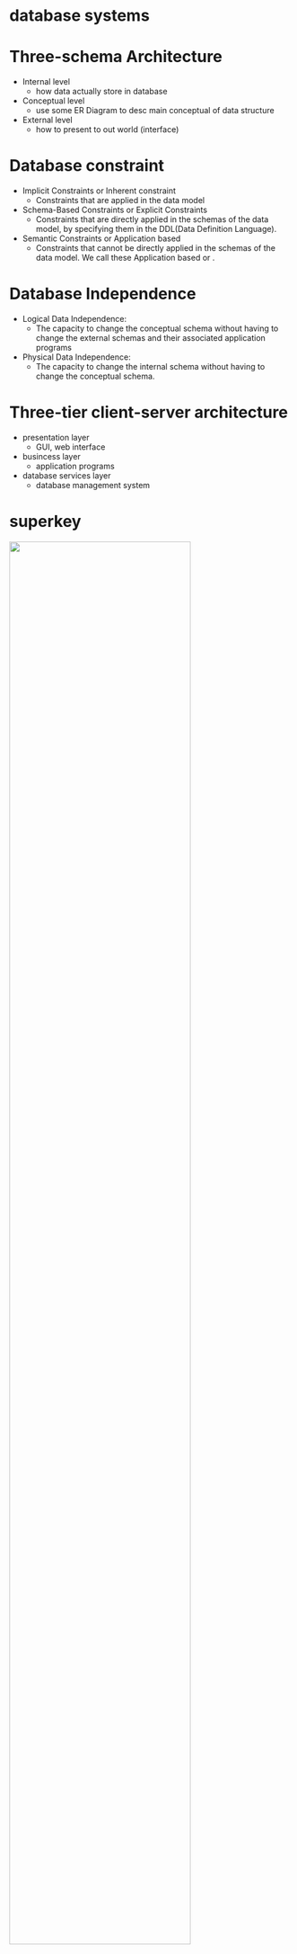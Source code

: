 # database systems

# Three-schema Architecture
* Internal level
  * how data actually store in database
* Conceptual level
  * use some ER Diagram to desc main conceptual of data structure
* External level
  * how to present to out world (interface)

# Database constraint
* Implicit Constraints or Inherent constraint
  * Constraints that are applied in the data model
* Schema-Based Constraints or Explicit Constraints
  * Constraints that are directly applied in the schemas of the data model, by specifying them in the DDL(Data Definition Language).
* Semantic Constraints or Application based
  * Constraints that cannot be directly applied in the schemas of the data model. We call these Application based or .
# Database Independence
* Logical Data Independence:
  * The capacity to change the conceptual schema without having to change the external schemas and their associated application programs
* Physical Data Independence:
  * The capacity to change the internal schema without having to change the conceptual schema.
# Three-tier client-server architecture
* presentation layer
  * GUI, web interface
* busincess layer
  * application programs
* database services layer
  * database management system
# superkey
<image src="https://media.geeksforgeeks.org/wp-content/uploads/20230314093236/keys-in-dbms.jpg" width="80%">


# null
A special null value is used to represent values that are unknown or not available (value exist) or inapplicable (value undefined) in certain tuples.
# EER diagram


## total vs partial | disjoint vs overlapped
|                         | total                 | partial     | disjoint    | overlapped        |
| ----------------------- | --------------------- | ----------- | ----------- | ----------------- |
| EER diagram             | double line           | single line | d           | o                 |
| super class inheritance | at least one subclass | can be none | at most one | can more than one |

* specialization:
  * top down conceptual refinement process
  * arrow to subclass
* generalization:
  * bottom up conceptual synthesis process
  * arrow to superclass
* shared subclass:
  * multiple super class
  * multiple inheritance from diff super class
  * presend subclass is intersection of super class
* Categories (UNION TYPES):
  * presend subclass is union of super class
  * use "U" as symbol in EER diagram
# sql
```sql
HOTEL(hotelNo, hoteName, City);
ROOM(roomNo, hotelNo, type, price);
BOOKING(hotelNoguestNo, dateFrom, dateTo, foomNo);
GUEST(guestNo, guestName, guestAddress);
```
## List the price and type of all rooms that hotelName is Howard Hotel.
```sql
SELECT r.price, r.type
FROM ROOM r
INNER JOIN HOTEL h ON r.hotelNo = h.hotelNo
WHERE h.hotelName = 'Howard Hotel';
```
```sql
SELECT price, type
FROM ROOM
WHERE hotelNo = (SELECT hotelNo FROM HOTEL WHERE hotelName = 'Howard Hotel');
```

## List the details of all rooms at the Howard Hotel, including the name of the guest staying in the room if the room is occupied.
```sql
SELECT r.roomNo, r.type, r.price, g.guestName
FROM ROOM r
LEFT JOIN BOOKING b ON r.roomNo = b.roomNo
LEFT JOIN GUEST g ON b.guestNo = g.guestNo
INNER JOIN HOTEL h ON r.hotelNo = h.hotelNo
WHERE h.hotelName = 'Howard Hotel';
```
## List all single rooms with a price below 3,000 per night. ) (4%) List all guests currently staying at the Howard Hotel.
```sql
SELECT r.roomNo, r.price
FROM ROOM r
WHERE r.type = 'single' AND r.price < 3000;

```
## list all guests currently staying at the "Howard Hotel,"
```sql
SELECT DISTINCT g.guestName
FROM GUEST g
INNER JOIN BOOKING b ON g.guestNo = b.guestNo
WHERE b.hotelNo = (SELECT hotelNo FROM HOTEL WHERE hotelName = 'Howard Hotel');
```
## execpt
```sql
SELECT Fname, Lname
FROM Employee
WHERE NOT EXISTS((SELECT Pnumber
										FROM PROJECT
										WHERE Dno=5)
					EXCEPT(SELECT Pno
									FROM WORKS_ON
									WHERE Ssn= ESsn));
```
## schemas
## join vs. sub-query
In general join have better performance because of optimisers.

# 正規化 (normalization)

* make sure attribute semantics are clear
* reducing redundant information
*


1. candidate key: If a relation schema has more than one key, each is called a candidate key
1. Prime attribute: Prime attribute must be a member of some candidate key
## Functional Dependency
$\{x,y\}\rightarrow\{z\}\\$
mean if get x and y can get z
## partial dependency
$\{x,y\}\rightarrow\{z\}$ but $ \{x\}\rightarrow\{z\}\\$
x alone can get z then it is partial dependency
## Fully Functional Dependency
not partial dependency
## transitive dependency
$\{x\}\rightarrow\{y\}\\$
$\{y\}\rightarrow\{z\}\\$
and y is not candidate key then it is transitive dependency
## multivalued dependency

$\{x\}\rightarrow\{y\}\\$
if y is the subset of x then this is multivalued dependency
## join dependency | dependency preservation
## 1NF
*  must be a primary key for identification
*  no duplicated rows or columns
*  no nest relations(JSON)
*  no composite attributes (struct)
*  no multivalued attributes (array)
## 2NF
* 1NF
* no partial dependency
* All attributes depend on the whole key
* No partial dependencies on the primary key (for nonprime attributes)
## 3NF
* 2NF
* All attributes depend on nothing but the key
* No transitive dependencies on the primary key (for nonprime attribute

## BCNF or 3.5NF (Boyce-Codd Normal Form)

* 3NF
* all key of table cant depend on another non-key columns

## 4NF
* if, for every nontrivial multivalued dependency x is superkey
* not only can save on storage, but also avoid the update anomalies

## 5NF
* The constraint states that every legal state r of R should have a non-additive join decomposition into R1, R2, ..., Rn; that is, for every such r we have

## NF example
2NF

<image src="https://imgur.com/iohrUvO.png" width="80%">


3NF

<image src="https://imgur.com/MLKsKtS.png" width="80%">


4NF 5NF

<image src="https://imgur.com/TPJqzyP.png" width="80%">


# disk



<image src="https://imgur.com/rnZdBwG.png" width="80%">


* **Seek time**: position the read/write head on the correct track
* **Rotational delay or latency**: the beginning of the desired block rotates into position under the read/write head
* **Block transfer time**: transfer the data of the desired block
* **Blocking factor (bfr)**: refers to the number of records per block
* primary file organizations
  * records of a file are physically placed on the disk
  * how the records can be accessed
  * e.g.heap, sorted, hashed, B-tree
## buffering
### double buffering
* ite continuous stream of blocks from memory to the disk
* Permits continuous reading or writing of data on consecutive disk blocks, which eliminates the seek time and rotational delay for all but the first block transfer
### Buffer Management
Buffer manager is a software component of a DBMS that responds
to requests for data and decides what buffer to use and what pages to
replace in the buffer to accommodate the newly requested blocks

* Controls the main memory directly as in most RDBMS
* Allocate buffers in virtual memory, which allows the control to transfer to the operating system (OS

#### data requested workflow
1. checks if the requested page is already in a buffer in the buffer pool; if so, it increments its pin-count and release the page
2. If the page is not in the buffer pool, the buffer manager does the following
   1. It chooses a page for replacement, using the replacement policy, and increments its pin-count
   2. If the dirty bit of the replacement page is on, the buffer manager writes that page to disk by replacing its old copy on disk. If the dirty it is not on, no need to write
   3. The main memory address of the new page is passed to the requesting application
### Buffer Replacement Strategies
* Least recently used (LRU)
* Clock policy (a round-robin variant of the LRU)
* First-in-first-out (FIFO)
* Most recently used (MRU)
## record
* fixed length
* variable length
  * variable field (varying size)
  * repeating field (multiple values)
  * optional field (optional)

<!-- ## Operations on Files -->
## file
* **Unspanned**: no record can span two blocks
* **Spanned**: a record can be stored in more than one block

### unorder file
* linear search
* heap or pile file
* Record insertion is quite efficient
* deletion marker
### order file
* sequential
* sorted
* binary search

#### clustered index(B-Tree)
primary index is leaf index of tree
<image src="https://imgur.com/6Ix8crC.png" width="80%">

#### not clustered index
<image src="https://imgur.com/5MTXQN2.png" width="80%">

### hash file
directories can be stored on disk, and they expand or shrink dynamically
#### deal with collision
* Chaining :use link list to chaining data
* Rehashing
* Open Addressing

#### static hashing
* order access is inefficient
#### dynamic Hashing
* directory is a binary tree
#### extendible hashing
* directory is an array of size $2^d$ where $d$ is called the global depth
#### Linear hashing
* not use a directory
## RAID
<image src="https://imgur.com/SmeeVaQ.png" width="80%">


* **Improve reliability**: by storing redundant information on disks using parity or some other error correction code
* **transfer rate**: high overall transfer rate and also accomplish load balancing
* **performance**: improve disk performance
* data striping
  * Bit-level data striping
    * Splitting a byte of data and writing bit j to the jth disk
    * Can be generalized to a number of disks that is either a multiple or a factor of eight
  * Block-level data striping
    * separate disks to reduce queuing time of I/O reques
    * arge requests (accessing multiple blocks) can be parallelized to reduce the response time
## NAS(Network-Attached Storage)
* file sharing
* low cost
## SAN(Storage Area Networks)
* **Flexible**: many-to-many connectivity among servers and storage devices using fiber channel hubs and switches
* Better isolation capabilities allowing non-disruptive addition of new peripherals and servers
## index

* ****primary index****: must be defined on an ordered key field.
* ****clustered index****: must be defined on an order field (not keyed) allowing for ranges of records with identical index field values.
* ****secondary index****: is defined on any non-ordered (keyed or non-key) field.
